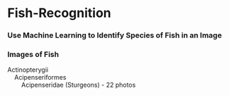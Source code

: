 # Fish-Recognition

<h3>Use Machine Learning to Identify Species of Fish in an Image</h3>

<h3>Images of Fish</h3>
<p>Actinopterygii<br>&nbsp&nbsp&nbsp&nbspAcipenseriformes<br>&nbsp&nbsp&nbsp&nbsp&nbsp&nbsp&nbsp&nbspAcipenseridae (Sturgeons) - 22 photos<br></p>
